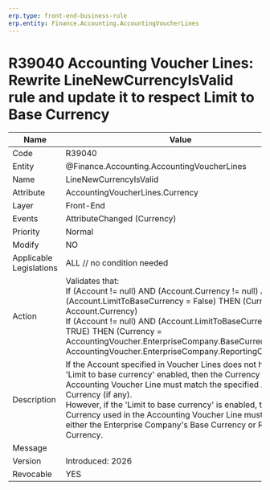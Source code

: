 ```yaml
---
erp.type: front-end-business-rule
erp.entity: Finance.Accounting.AccountingVoucherLines
---
```


# R39040 Accounting Voucher Lines: Rewrite LineNewCurrencyIsValid rule and update it to respect Limit to Base Currency
| Name | Value |
| ---- | ----- |
| Code | R39040 |
| Entity | @Finance.Accounting.AccountingVoucherLines |
| Name | LineNewCurrencyIsValid |
| Attribute | AccountingVoucherLines.Currency |
| Layer | Front-End |
| Events | AttributeChanged (Currency) |
| Priority | Normal |
| Modify | NO |
| Applicable Legislations | ALL // no condition needed |
| Action | Validates that: <br> If (Account != null) AND (Account.Currency !=  null) AND (Account.LimitToBaseCurrency = False) THEN (Currency == Account.Currency) <br> If (Account != null) AND (Account.LimitToBaseCurrency = TRUE) THEN (Currency = AccountingVoucher.EnterpriseCompany.BaseCurrency OR AccountingVoucher.EnterpriseCompany.ReportingCurrency) |
| Description| If the Account specified in Voucher Lines does not have the 'Limit to base currency' enabled, then the Currency in the Accounting Voucher Line must match the specified Account Currency (if any). <br> However, if the 'Limit to base currency' is enabled, then the Currency used in the Accounting Voucher Line must be either the Enterprise Company's Base Currency or Reporting Currency. |
| Message | |
| Version | Introduced: 2026 |
| Revocable | YES |
